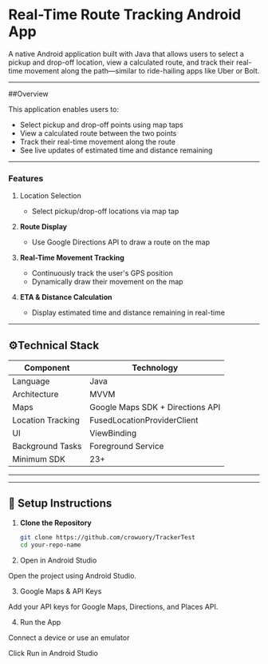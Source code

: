 # Real-Time Route Tracking Android App

A native Android application built with Java that allows users to select a pickup and drop-off location, view a calculated route, and track their real-time movement along the path—similar to ride-hailing apps like Uber or Bolt.

---

##Overview

This application enables users to:

- Select pickup and drop-off points using map taps 
- View a calculated route between the two points
- Track their real-time movement along the route
- See live updates of estimated time and distance remaining

---


### Features
1. Location Selection
   - Select pickup/drop-off locations via map tap
   

2. **Route Display**
   - Use Google Directions API to draw a route on the map

3. **Real-Time Movement Tracking**
   - Continuously track the user's GPS position
   - Dynamically draw their movement on the map

4. **ETA & Distance Calculation**
   - Display estimated time and distance remaining in real-time

---

## ⚙Technical Stack

| Component         | Technology                      |
|------------------|----------------------------------|
| Language          | Java                            |
| Architecture      | MVVM                            |
| Maps              | Google Maps SDK + Directions API|
| Location Tracking | FusedLocationProviderClient     |
| UI                | ViewBinding                     |
| Background Tasks  | Foreground Service              |
| Minimum SDK       | 23+                             |

---




---

## 🧪 Setup Instructions

1. **Clone the Repository**
   ```bash
   git clone https://github.com/crowuory/TrackerTest 
   cd your-repo-name
2. Open in Android Studio

Open the project using Android Studio.

3. Google Maps & API Keys

Add your API keys for Google Maps, Directions, and Places API.

4. Run the App

Connect a device or use an emulator

Click Run in Android Studio
